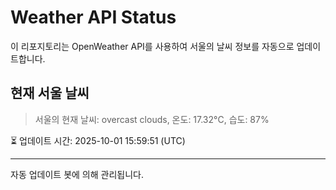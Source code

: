 
# Weather API Status

이 리포지토리는 OpenWeather API를 사용하여 서울의 날씨 정보를 자동으로 업데이트합니다.

## 현재 서울 날씨
> 서울의 현재 날씨: overcast clouds, 온도: 17.32°C, 습도: 87%

⏳ 업데이트 시간: 2025-10-01 15:59:51 (UTC)

---
자동 업데이트 봇에 의해 관리됩니다.
